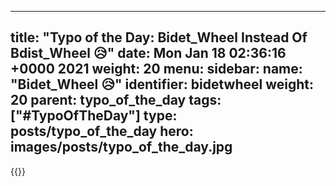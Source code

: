 
---
title: "Typo of the Day: Bidet_Wheel Instead Of Bdist_Wheel 😥"
date: Mon Jan 18 02:36:16 +0000 2021
weight: 20
menu:
  sidebar:
    name: "Bidet_Wheel 😥"
    identifier: bidetwheel
    weight: 20
    parent: typo_of_the_day
tags: ["#TypoOfTheDay"]
type: posts/typo_of_the_day
hero: images/posts/typo_of_the_day.jpg
---


{{<tweet user="mariatta" id="1350995393316855808">}}

